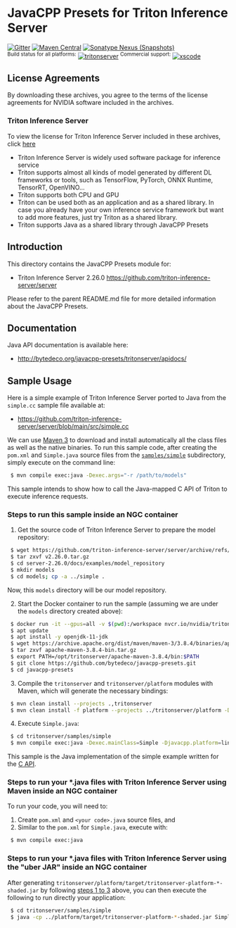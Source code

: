 JavaCPP Presets for Triton Inference Server
===========================================

[![Gitter](https://badges.gitter.im/bytedeco/javacpp.svg)](https://gitter.im/bytedeco/javacpp) [![Maven Central](https://maven-badges.herokuapp.com/maven-central/org.bytedeco/tritonserver/badge.svg)](https://maven-badges.herokuapp.com/maven-central/org.bytedeco/tritonserver) [![Sonatype Nexus (Snapshots)](https://img.shields.io/nexus/s/https/oss.sonatype.org/org.bytedeco/tritonserver.svg)](http://bytedeco.org/builds/)  
<sup>Build status for all platforms:</sup> [![tritonserver](https://github.com/bytedeco/javacpp-presets/workflows/tritonserver/badge.svg)](https://github.com/bytedeco/javacpp-presets/actions?query=workflow%3Atritonserver)  <sup>Commercial support:</sup> [![xscode](https://img.shields.io/badge/Available%20on-xs%3Acode-blue?style=?style=plastic&logo=appveyor&logo=data:image/png;base64,iVBORw0KGgoAAAANSUhEUgAAAEAAAABACAMAAACdt4HsAAAAGXRFWHRTb2Z0d2FyZQBBZG9iZSBJbWFnZVJlYWR5ccllPAAAAAZQTFRF////////VXz1bAAAAAJ0Uk5T/wDltzBKAAAAlUlEQVR42uzXSwqAMAwE0Mn9L+3Ggtgkk35QwcnSJo9S+yGwM9DCooCbgn4YrJ4CIPUcQF7/XSBbx2TEz4sAZ2q1RAECBAiYBlCtvwN+KiYAlG7UDGj59MViT9hOwEqAhYCtAsUZvL6I6W8c2wcbd+LIWSCHSTeSAAECngN4xxIDSK9f4B9t377Wd7H5Nt7/Xz8eAgwAvesLRjYYPuUAAAAASUVORK5CYII=)](https://xscode.com/bytedeco/javacpp-presets)


License Agreements
------------------
By downloading these archives, you agree to the terms of the license agreements for NVIDIA software included in the archives.

### Triton Inference Server
To view the license for Triton Inference Server included in these archives, click [here](https://developer.nvidia.com/ngc/nvidia-deep-learning-container-license)

 * Triton Inference Server is widely used software package for inference service
 * Triton supports almost all kinds of model generated by different DL frameworks or tools, such as TensorFlow, PyTorch, ONNX Runtime, TensorRT, OpenVINO...
 * Triton supports both CPU and GPU
 * Triton can be used both as an application and as a shared library. In case you already have your own inference service framework but want to add more features, just try Triton as a shared library.
 * Triton supports Java as a shared library through JavaCPP Presets


Introduction
------------
This directory contains the JavaCPP Presets module for:

 * Triton Inference Server 2.26.0  https://github.com/triton-inference-server/server

Please refer to the parent README.md file for more detailed information about the JavaCPP Presets.


Documentation
-------------
Java API documentation is available here:

 * http://bytedeco.org/javacpp-presets/tritonserver/apidocs/


Sample Usage
------------
Here is a simple example of Triton Inference Server ported to Java from the `simple.cc` sample file available at:

 * https://github.com/triton-inference-server/server/blob/main/src/simple.cc

We can use [Maven 3](http://maven.apache.org/) to download and install automatically all the class files as well as the native binaries. To run this sample code, after creating the `pom.xml` and `Simple.java` source files from the [`samples/simple`](samples/simple) subdirectory, simply execute on the command line:
```bash
 $ mvn compile exec:java -Dexec.args="-r /path/to/models"
```
This sample intends to show how to call the Java-mapped C API of Triton to execute inference requests.

### Steps to run this sample inside an NGC container

 1. Get the source code of Triton Inference Server to prepare the model repository:
```bash
 $ wget https://github.com/triton-inference-server/server/archive/refs/tags/v2.26.0.tar.gz
 $ tar zxvf v2.26.0.tar.gz
 $ cd server-2.26.0/docs/examples/model_repository
 $ mkdir models
 $ cd models; cp -a ../simple .
```
Now, this `models` directory will be our model repository.

 2. Start the Docker container to run the sample (assuming we are under the `models` directory created above):
```bash
 $ docker run -it --gpus=all -v $(pwd):/workspace nvcr.io/nvidia/tritonserver:22.09-py3 bash
 $ apt update
 $ apt install -y openjdk-11-jdk
 $ wget https://archive.apache.org/dist/maven/maven-3/3.8.4/binaries/apache-maven-3.8.4-bin.tar.gz
 $ tar zxvf apache-maven-3.8.4-bin.tar.gz
 $ export PATH=/opt/tritonserver/apache-maven-3.8.4/bin:$PATH
 $ git clone https://github.com/bytedeco/javacpp-presets.git
 $ cd javacpp-presets
```

3. Compile the `tritonserver` and `tritonserver/platform` modules with Maven, which will generate the necessary bindings:
```bash
 $ mvn clean install --projects .,tritonserver
 $ mvn clean install -f platform --projects ../tritonserver/platform -Djavacpp.platform=linux-x86_64
```

4. Execute `Simple.java`:
```bash
 $ cd tritonserver/samples/simple
 $ mvn compile exec:java -Dexec.mainClass=Simple -Djavacpp.platform=linux-x86_64 -Dexec.args="-r /workspace/models"
```

This sample is the Java implementation of the simple example written for the [C API](https://github.com/triton-inference-server/server/blob/main/docs/inference_protocols.md#c-api).

### Steps to run your *.java files with Triton Inference Server using Maven inside an NGC container

To run your code, you will need to:

 1. Create `pom.xml` and `<your code>.java` source files, and
 2. Similar to the `pom.xml` for `Simple.java`, execute with:
```bash
 $ mvn compile exec:java
```

### Steps to run your *.java files with Triton Inference Server using the "uber JAR" inside an NGC container

After generating `tritonserver/platform/target/tritonserver-platform-*-shaded.jar` by following [steps 1 to 3](#steps-to-run-this-sample-inside-an-ngc-container) above, you can then execute the following to run directly your application:
```bash
 $ cd tritonserver/samples/simple
 $ java -cp ../platform/target/tritonserver-platform-*-shaded.jar Simple.java -r /workspace/models
```
